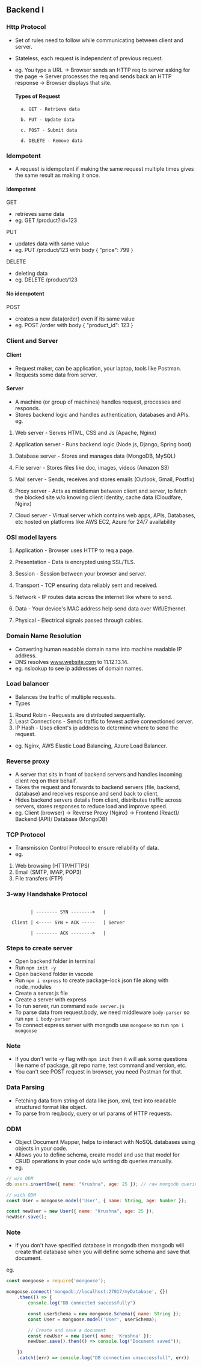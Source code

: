 ## Backend I

### Http Protocol
- Set of rules need to follow while communicating between client and server.
- Stateless, each request is independent of previous request.
- eg. You type a URL -> Browser sends an HTTP req to server asking for the page -> Server processes the req and sends back an HTTP response -> Browser displays that site.

    #### Types of Request

        a. GET - Retrieve data
        
        b. PUT - Update data

        c. POST - Submit data

        d. DELETE - Remove data

### Idempotent
- A request is idempotent if making the same request multiple times gives the same result as making it once.

#### Idempotent
GET 
- retrieves same data
- eg. GET /product?id=123

PUT 
- updates data with same value
- eg. PUT /product/123 with body { "price": 799 }

DELETE 
- deleting data
- eg. DELETE /product/123

#### No idempotent

POST 
- creates a new data(order) even if its same value
- eg. POST /order with body { "product_id": 123 }

### Client and Server
#### Client
- Request maker, can be application, your laptop, tools like Postman.
- Requests some data from server.

#### Server
- A machine (or group of machines) handles request, processes and responds.
- Stores backend logic and handles authentication, databases and APIs.
eg. 
1. Web server - Serves HTML, CSS and Js (Apache, Nginx)

2. Application server - Runs backend logic (Node.js, Django, Spring boot)

3. Database server - Stores and manages data (MongoDB, MySQL)

4. File server - Stores files like doc, images, videos (Amazon S3)

5. Mail server - Sends, receives and stores emails (Outlook, Gmail, Postfix)

6. Proxy server - Acts as middleman between client and server, to fetch the blocked site w/o knowing client identity, cache data (Cloudfare, Nginx)

7. Cloud server - Virtual server which contains web apps, APIs, Databases, etc hosted on platforms like AWS EC2, Azure for 24/7 availability

### OSI model layers
1. Application - Browser uses HTTP to req a page.

2. Presentation - Data is encrypted using SSL/TLS.

3. Session - Session between your browser and server.

4. Transport - TCP ensuring data reliably sent and received.

5. Network - IP routes data across the internet like where to send.

6. Data - Your device's MAC address help send data over Wifi/Ethernet.

7. Physical - Electrical signals passed through cables.

### Domain Name Resolution
- Converting human readable domain name into machine readable IP address.
- DNS resolves www.website.com to 11.12.13.14.
- eg. nslookup to see ip addresses of domain names.

### Load balancer
- Balances the traffic of multiple requests.
- Types
1. Round Robin - Requests are distributed sequentially.
2. Least Connections - Sends traffic to fewest active connectioned server.
3. IP Hash - Uses client's ip address to determine where to send the request.
- eg. Nginx, AWS Elastic Load Balancing, Azure Load Balancer.

### Reverse proxy
- A server that sits in front of backend servers and handles incoming client req on their behalf.
- Takes the request and forwards to backend servers (file, backend, database) and receives response and send back to client.
- Hides backend servers details from client, distributes traffic across servers, stores responses to reduce load and improve speed.
- eg. Client (browser) -> Reverse Proxy (Nginx) -> Frontend (React)/ Backend (API)/ Database (MongoDB)

### TCP Protocol
- Transmission Control Protocol to ensure reliability of data.
- eg.
1. Web browsing (HTTP/HTTPS)
2. Email (SMTP, IMAP, POP3)
3. File transfers (FTP)

### 3-way Handshake Protocol
```

         | -------- SYN -------->   |

  Client | <----- SYN + ACK -----   | Server

         | -------- ACK -------->   |
```

### Steps to create server

- Open backend folder in terminal
- Run ```npm init -y```
- Open backend folder in vscode
- Run ```npm i express``` to create package-lock.json file along with node_modules
- Create a server.js file
- Create a server with express
- To run server, run command ```node server.js```
- To parse data from request.body, we need middleware ```body-parser``` so run ```npm i body-parser```
- To connect express server with mongodb use ```mongoose``` so run ```npm i mongoose```

### Note
- If you don't write -y flag with ```npm init``` then it will ask some questions like name of package, git repo name, test command and version, etc.
- You can't see POST request in browser, you need Postman for that.

### Data Parsing
- Fetching data from string of data like json, xml, text into readable structured format like object.
- To parse from req.body, query or url params of HTTP requests.

### ODM 
- Object Document Mapper, helps to interact with NoSQL databases using objects in your code.
- Allows you to define schema, create model and use that model for CRUD operations in your code w/o writing db queries manually.
- eg.
```js
// w/o ODM
db.users.insertOne({ name: "Krushna", age: 25 }); // raw mongodb queries
```

```js
// with ODM
const User = mongoose.model('User', { name: String, age: Number });

const newUser = new User({ name: "Krushna", age: 25 });
newUser.save();
```

### Note 
- If you don't have specified database in mongodb then mongodb will create that database when you will define some schema and save that document.

eg.

```js
const mongoose = require('mongoose');

mongoose.connect('mongodb://localhost:27017/myDatabase', {})
    .then(() => {
        console.log("DB connected successfully")

        const userSchema = new mongoose.Schema({ name: String });
        const User = mongoose.model('User', userSchema);

        // Create and save a document
        const newUser = new User({ name: 'Krushna' });
        newUser.save().then(() => console.log("Document saved"));

    })
    .catch((err) => console.log("DB connection unsuccessfull", err))
```
